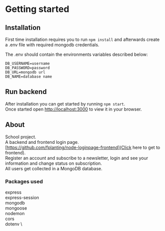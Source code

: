 # Getting started

## Installation

First time installation requires you to run `npm install` and afterwards create a .env file with required mongodb credentials.

The .env should contain the environments variables described below:

```
DB_USERNAME=username
DB_PASSWORD=password
DB_URL=mongodb url
DB_NAME=database name
```

## Run backend

After installation you can get started by running `npm start`.\
Once started open [http://localhost:3000](http://localhost:3000) to view it in your browser.

## About

School project.\
A backend and frontend login page.\
[https://github.com/fplanting/node-loginpage-frontend](Click here to get to frontend).\
Register an account and subscribe to a newsletter, login and see your information and change status on subscription.\
All users get collected in a MongoDB database.

### Packages used

express \
express-session \
mongodb \
mongoose \
nodemon \
cors \
dotenv \
